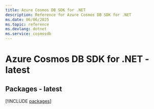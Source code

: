 ```yaml
---
title: Azure Cosmos DB SDK for .NET
description: Reference for Azure Cosmos DB SDK for .NET
ms.date: 06/06/2025
ms.topic: reference
ms.devlang: dotnet
ms.service: cosmosdb
---
```

# Azure Cosmos DB SDK for .NET - latest
## Packages - latest
[!INCLUDE [packages](cosmos-db-index.md)]